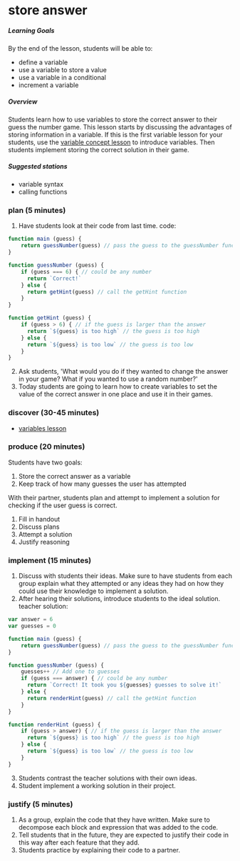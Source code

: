 # store answer

##### Learning Goals
By the end of the lesson, students will be able to:
  - define a variable
  - use a variable to store a value
  - use a variable in a conditional
  - increment a variable

##### Overview
Students learn how to use variables to store the correct answer to their guess the number game.  This lesson starts by discussing the advantages of storing information in a variable. If this is the first variable lesson for your students, use the [variable concept lesson](concepts/variables.md) to introduce variables. Then students implement storing the correct solution in their game.

##### Suggested stations
- variable syntax
- calling functions

### plan (5 minutes)
1. Have students look at their code from last time.
  code:
  ```js
  function main (guess) {
      return guessNumber(guess) // pass the guess to the guessNumber function
  }

  function guessNumber (guess) {
      if (guess === 6) { // could be any number
        return `Correct!`
      } else {
        return getHint(guess) // call the getHint function
      }      
  }

  function getHint (guess) {
      if (guess > 6) { // if the guess is larger than the answer
        return `${guess} is too high` // the guess is too high
      } else {
        return `${guess} is too low` // the guess is too low
      }
  }
  ```
2. Ask students, 'What would you do if they wanted to change the answer in your game? What if you wanted to use a random number?'
3. Today students are going to learn how to create variables to set the value of the correct answer in one place and use it in their games.

### discover (30-45 minutes)
- [variables lesson](concepts/variables.md)

### produce (20 minutes)
Students have two goals:
1. Store the correct answer as a variable
2. Keep track of how many guesses the user has attempted

With their partner, students plan and attempt to implement a solution for checking if the user guess is correct.

1. Fill in handout
2. Discuss plans
3. Attempt a solution
4. Justify reasoning

### implement (15 minutes)
1. Discuss with students their ideas. Make sure to have students from each group explain what they attempted or any ideas they had on how they could use their knowledge to implement a solution.
2. After hearing their solutions, introduce students to the ideal solution.
  teacher solution:

  ```js
  var answer = 6
  var guesses = 0

  function main (guess) {
      return guessNumber(guess) // pass the guess to the guessNumber function
  }

  function guessNumber (guess) {
      guesses++ // Add one to guesses
      if (guess === answer) { // could be any number
        return `Correct! It took you ${guesses} guesses to solve it!`
      } else {
        return renderHint(guess) // call the getHint function
      }      
  }

  function renderHint (guess) {
      if (guess > answer) { // if the guess is larger than the answer
        return `${guess} is too high` // the guess is too high
      } else {
        return `${guess} is too low` // the guess is too low
      }
  }
  ```
3. Students contrast the teacher solutions with their own ideas.
4. Student implement a working solution in their project.

### justify (5 minutes)
1. As a group, explain the code that they have written. Make sure to decompose each block and expression that was added to the code.
2. Tell students that in the future, they are expected to justify their code in this way after each feature that they add.
3. Students practice by explaining their code to a partner.
